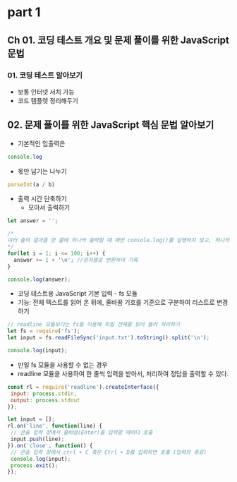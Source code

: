 # part 1
## Ch 01. 코딩 테스트 개요 및 문제 풀이를 위한 JavaScript 문법
### 01. 코딩 테스트 알아보기
* 보통 인터넷 서치 가능
* 코드 탬플렛 정리해두기
## 02. 문제 풀이를 위한 JavaScript 핵심 문법 알아보기
* 기본적인 입출력은
```Javascript
console.log
```
* 몫만 남기는 나누기
```Javascript
parseInt(a / b)
```
* 출력 시간 단축하기
  * 모아서 출력하기
```javascript
let answer = '';

/*
여러 출력 결과를 한 줄에 하나씩 출력할 때 매번 console.log()를 실행하지 않고, 하나의 문자열에 결과를 저장해서 한꺼번에 출력하는 것이 대게 더 빠르게 수행됩니다.
*/
for(let i = 1; i <= 100; i++) {
  answer += 1 + '\n'; //문자열로 변환하여 기록
}

console.log(answer);
```
* 코딩 테스트용 JavaScript 기본 입력 - fs 모듈
 * 기능: 전체 텍스트를 읽어 온 뒤에, 줄바꿈 기호를 기준으로 구분하여 리스트로 변경하기
```javascript
// readline 모듈보다는 fs를 이용해 파일 전체를 읽어 들려 처리하기
let fs = require('fs');
let input = fs.readFileSync('input.txt').toString().split('\n');

console.log(input);
```
* 만일 fs 모듈을 사용할 수 없는 경우
 * readline 모듈을 사용하여 한 줄씩 입력을 받아서, 처리하여 정답을 출력할 수 있다.
```javascript
const rl = require('readline').createInterface({
 input: process.stdin,
 output: process.stdout
});

let input = [];
rl.on('line', function(line) {
 // 콘솔 입력 창에서 줄바꿈(Enter)를 입력할 때마다 호출
 input.push(line);
}).on('close', function() {
 // 콘솔 입력 창에서 ctrl + C 혹은 Ctrl + D를 입력하면 호출 (입력의 종료)
 console.log(input);
 process.exit();
});
